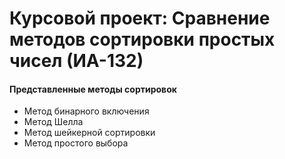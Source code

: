 # Курсовой проект: Сравнение методов сортировки простых чисел (ИА-132)


#### Представленные методы сортировок
- Метод бинарного включения
- Метод Шелла
- Метод шейкерной сортировки
- Метод простого выбора
